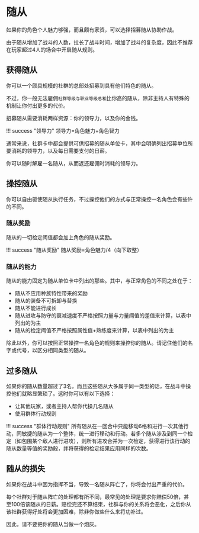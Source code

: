 # 随从

如果你的角色个人魅力够强，而且颇有家资，可以选择招募随从协助作战。

由于随从增加了战斗的人数，拉长了战斗时间，增加了战斗的复杂度，因此不推荐在玩家超过4人的场合中开启随从规则。

## 获得随从

你可以一个颇具规模的社群的总部处招募到具有他们特色的随从。

不过，你一般无法雇佣`社群等级与职业等级总和`比你高的随从，除非主持人有特殊的机制让你付出更多的代价。

招募随从需要消耗两样资源：你的领导力，以及你的金钱。

!!! success "领导力"
    领导力=角色魅力+角色智力

通常来说，社群卡中都会提供可供招募的随从单位卡，其中会明确列出招募单位所要消耗的领导力，以及每日需要支付的日薪。

你可以随时解雇一名随从，从而返还雇佣时消耗的领导力。

## 操控随从

你可以自由驱使随从执行任务，不过操控他们的方式与正常操控一名角色会有些许的不同。

### 随从奖励

随从的一切检定阈值都会加上角色的随从奖励。

!!! success "随从奖励"
    随从奖励=角色魅力/4（向下取整）

### 随从的能力

随从的能力固定为随从单位卡中列出的那些。其中，与正常角色的不同之处在于：

* 随从不应用种族特性带来的奖励
* 随从的装备不可拆卸与替换
* 随从不能进行成长
* 随从进攻与防守的衰减速度不严格按照力量与力量阈值的差值来计算，以表中列出的为主
* 随从的检定阈值不严格按照属性值+熟练度来计算，以表中列出的为主
  
除此以外，你可以按照正常操控一名角色的规则来操控你的随从。请记住他们的名字或代号，以区分相同类型的随从。

## 过多随从

如果你的随从数量超过了3名，而且这些随从大多属于同一类型的话，在战斗中操控他们就略显繁琐了。这时你可以有以下选择：

* 让其他玩家，或者主持人帮你代操几名随从
* 使用群体行动规则
  
!!! success "群体行动规则"
    所有随从在一回合中只能移动6格和进行一次其他行动，同敏捷的随从为一个整体，统一进行移动和行动。若多个随从涉及到同一个检定（如包围某个敌人进行进攻），则所有进攻合并为一次检定，获得进行该行动的随从数量等值的奖励骰，并将获得的检定结果应用同样的次数。

## 随从的损失

如果你在战斗中因为指挥不当，导致一名随从阵亡了，你将会付出严重的代价。

每个社群对于随从阵亡的处理都有所不同，最常见的处理是要求你赔偿50倍，甚至100倍该随从的日薪。赔偿完还不算结束，社群与你的关系将会恶化，之后你从该社群获得好处将会更加困难，除非你做些什么来将功补过。

因此，请不要把你的随从当做一个炮灰。


